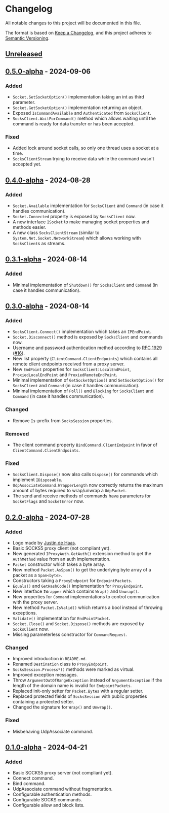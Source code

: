 # Changelog

All notable changes to this project will be documented in this file.

The format is based on [Keep a Changelog](https://keepachangelog.com/en/1.1.0/),
and this project adheres to [Semantic Versioning](https://semver.org/spec/v2.0.0.html).

## [Unreleased]

## [0.5.0-alpha] - 2024-09-06

### Added

- `Socket.SetSocketOption()` implementation taking an int as third parameter.
- `Socket.GetSocketOption()` implementation returning an object.
- Exposed `IsCommandAvailable` and `Authenticated` from `SocksClient`.
- `SocksClient.WaitForCommand()` method which allows waiting until the command
  is ready for data transfer or has been accepted.

### Fixed

- Added lock around socket calls, so only one thread uses a socket at a time.
- `SocksClientStream` trying to receive data while the command wasn't accepted yet.

## [0.4.0-alpha] - 2024-08-28

### Added

- `Socket.Available` implementation
  for `SocksClient` and `Command` (in case it handles communication).
- `Socket.Connected` property is exposed by `SocksClient` now.
- A new interface `ISocket` to make managing socket 
  properties and methods easier.
- A new class `SocksClientStream` (similar to `System.Net.Socket.NetworkStream`)
  which allows working with `SocksClient`s as streams. 

## [0.3.1-alpha] - 2024-08-14

### Added

- Minimal implementation of `Shutdown()`
  for `SocksClient` and `Command` (in case it handles communication).

## [0.3.0-alpha] - 2024-08-14

### Added

- `SocksClient.Connect()` implementation which takes an `IPEndPoint`.
- `Socket.Disconnect()` method is exposed by `SocksClient` and commands now.
- Username and password authentication method
  according to [RFC 1929](https://datatracker.ietf.org/doc/html/rfc1929) ([#16]).
- New list property (`ClientCommand.ClientEndpoints`) which contains
  all remote client endpoints received from a proxy server.
- New `EndPoint` properties for `SocksClient`:
  `LocalEndPoint`, `ProxiedLocalEndPoint` and `ProxiedRemoteEndPoint`.
- Minimal implementation of `GetSocketOption()` and `SetSocketOption()`
  for `SocksClient` and `Command` (in case it handles communication).
- Minimal implementation of `Poll()` and `Blocking` 
  for `SocksClient` and `Command` (in case it handles communication).

### Changed

- Remove `Is`-prefix from `SocksSession` properties.

### Removed

- The client command property `BindCommand.ClientEndpoint`
  in favor of `ClientCommand.ClientEndpoints`.

### Fixed

- `SocksClient.Dispose()` now also calls `Dispose()` for commands
  which implement `IDisposable`.
- `UdpAssociateCommand.WrapperLength` now correctly returns the maximum amount 
  of bytes required to wrap/unwrap a `UdpPacket`.
- The send and receive methods of commands hava parameters for
  `SocketFlags` and `SocketError` now.

## [0.2.0-alpha] - 2024-07-28

### Added

- Logo made by [Justin de Haas](https://onemuri.nl/).
- Basic SOCKS5 proxy client (not compliant yet).
- New generated `IProxyAuth.GetAuth()` extension method
  to get the `AuthMethod` value from an auth implementation.
- `Packet` constructor which takes a byte array.
- New method `Packet.AsSpan()` to get the underlying byte array of a packet
  as a `Span<byte>`.
- Constructors taking a `ProxyEndpoint` for `EndpointPackets`.
- `Equals()` and `GetHashCode()` implementation for `ProxyEndpoint`.
- New interface `IWrapper` which contains `Wrap()` and `Unwrap()`.
- New properties for `Command` implementations to control communication
  with the proxy server.
- New method `Packet.IsValid()` which returns a bool instead of throwing exceptions. 
- `Validate()` implementation for `EndPointPacket`.
- `Socket.Close()` and `Socket.Dispose()` methods are exposed by `SocksClient` now.
- Missing parameterless constructor for `CommandRequest`.

### Changed

- Improved introduction in `README.md`.
- Renamed `Destination` class to `ProxyEndpoint`.
- `SocksSession.Process*()` methods were marked as virtual.
- Improved exception messages.
- Throw `ArgumentOutOfRangeException` instead of `ArgumentException`
  if the length of the domain name is invalid for `EndpointPackets`.
- Replaced init-only setter for `Packet.Bytes` with a regular setter.
- Replaced protected fields of `SocksSession` with public properties
  containing a protected setter.
- Changed the signature for `Wrap()` and `Unwrap()`.

### Fixed

- Misbehaving UdpAssociate command.

## [0.1.0-alpha] - 2024-04-21

### Added

- Basic SOCKS5 proxy server (not compliant yet).
- Connect command.
- Bind command.
- UdpAssociate command without fragmentation.
- Configurable authentication methods.
- Configurable SOCKS commands.
- Configurable allow and block lists.

[Unreleased]: https://github.com/TSRBerry/RyuSOCKS/compare/v0.5.0-alpha...HEAD
[0.5.0-alpha]: https://github.com/TSRBerry/RyuSOCKS/compare/v0.4.0-alpha...v0.5.0-alpha
[0.4.0-alpha]: https://github.com/TSRBerry/RyuSOCKS/compare/v0.3.1-alpha...v0.4.0-alpha
[0.3.1-alpha]: https://github.com/TSRBerry/RyuSOCKS/compare/v0.3.0-alpha...v0.3.1-alpha
[0.3.0-alpha]: https://github.com/TSRBerry/RyuSOCKS/compare/v0.2.0-alpha...v0.3.0-alpha
[0.2.0-alpha]: https://github.com/TSRBerry/RyuSOCKS/compare/v0.1.0-alpha...v0.2.0-alpha
[0.1.0-alpha]: https://github.com/TSRBerry/RyuSOCKS/releases/tag/v0.1.0-alpha

[#16]: https://github.com/TSRBerry/RyuSOCKS/pull/16

